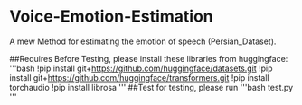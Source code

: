# Voice-Emotion-Estimation
A mew Method for estimating the emotion of speech (Persian_Dataset). 



##Requires
Before Testing, please install these libraries from huggingface:
'''bash
!pip install git+https://github.com/huggingface/datasets.git
!pip install git+https://github.com/huggingface/transformers.git
!pip install torchaudio
!pip install librosa
'''
##Test
for testing, please run '''bash test.py '''
